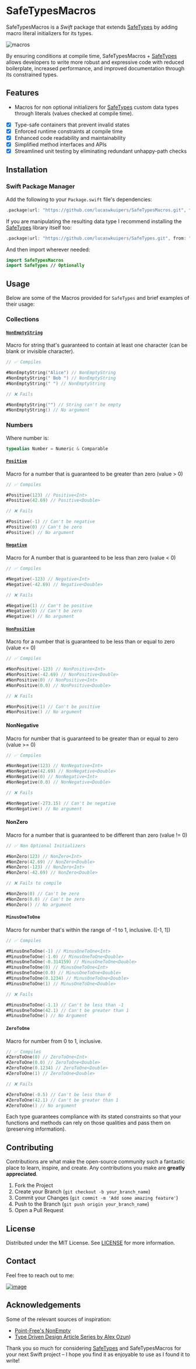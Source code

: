 # SafeTypesMacros
SafeTypesMacros is a _Swift_ package that extends [SafeTypes](https://github.com/lucaswkuipers/SafeTypes) by adding macro literal initializers for its types.

![macros](https://github.com/lucaswkuipers/SafeTypesMacros/assets/59176579/769a0cdb-0eda-4100-891b-71312990d716)

By ensuring conditions at compile time, SafeTypesMacros + [SafeTypes](https://github.com/lucaswkuipers/SafeTypes) allows developers to write more robust and expressive code with reduced boilerplate, increased performance, and improved documentation through its constrained types.

## Features

- Macros for non optional initializers for [SafeTypes](https://github.com/lucaswkuipers/SafeTypes) custom data types through literals (values checked at compile time).

- [x] Type-safe containers that prevent invalid states
- [x] Enforced runtime constraints at compile time
- [x] Enhanced code readability and maintainability
- [x] Simplified method interfaces and APIs
- [x] Streamlined unit testing by eliminating redundant unhappy-path checks

## Installation

### Swift Package Manager

Add the following to your `Package.swift` file's dependencies:

```swift
.package(url: "https://github.com/lucaswkuipers/SafeTypesMacros.git", from: "1.0.0")
```

If you are manipulating the resulting data type I recommend installing the [SafeTypes](https://github.com/lucaswkuipers/SafeTypes) library itself too:

```swift
.package(url: "https://github.com/lucaswkuipers/SafeTypes.git", from: "1.0.0")
```

And then import wherever needed: 

```swift
import SafeTypesMacros
import SafeTypes // Optionally
```

## Usage

Below are some of the Macros provided for `SafeTypes` and brief examples of their usage:

### Collections

#### [`NonEmptyString`](/Sources/Macros/Macros.swift)

Macro for string that's guaranteed to contain at least one character (can be blank or invisible character).

```swift
// ✅ Compiles

#NonEmptyString("Alice") // NonEmptyString
#NonEmptyString(" Bob ") // NonEmptyString
#NonEmptyString(" ") // NonEmptyString

// ❌ Fails

#NonEmptyString("") // String can't be empty
#NonEmptyString() // No argument
```

### Numbers

Where number is:

```swift
typealias Number = Numeric & Comparable
```

#### [`Positive`](/Sources/Macros/Macros.swift)

Macro for a number that is guaranteed to be greater than zero (value > 0)

```swift
// ✅ Compiles

#Positive(123) // Positive<Int>
#Positive(42.69) // Positive<Double>

// ❌ Fails

#Positive(-1) // Can't be negative
#Positive(0) // Can't be zero
#Positive() // No argument
```

#### [`Negative`](/Sources/Macros/Macros.swift)

Macro for A number that is guaranteed to be less than zero (value < 0)

```swift
// ✅ Compiles

#Negative(-123) // Negative<Int>
#Negative(-42.69) // Negative<Double>

// ❌ Fails

#Negative(1) // Can't be positive
#Negative(0) // Can't be zero
#Negative() // No argument
```

#### [`NonPositive`](/Sources/Macros/Macros.swift)

Macro for a number that is guaranteed to be less than or equal to zero (value <= 0)

```swift
// ✅ Compiles

#NonPositive(-123) // NonPositive<Int>
#NonPositive(-42.69) // NonPositive<Double>
#NonPositive(0) // NonPositive<Int>
#NonPositive(0.0) // NonPositive<Double>

// ❌ Fails

#NonPositive(1) // Can't be positive
#NonPositive() // No argument
```

#### NonNegative

Macro for number that is guaranteed to be greater than or equal to zero (value >= 0)

```swift
// ✅ Compiles

#NonNegative(123) // NonNegative<Int>
#NonNegative(42.69) // NonNegative<Double>
#NonNegative(0) // NonNegative<Int>
#NonNegative(0.0) // NonNegative<Double>

// ❌ Fails

#NonNegative(-273.15) // Can't be negative
#NonNegative() // No argument
```

#### NonZero

Macro for a number that is guaranteed to be different than zero (value != 0)

```swift
// ✅ Non Optional Initializers

#NonZero(123) // NonZero<Int>
#NonZero(42.69) // NonZero<Double>
#NonZero(-123) // NonZero<Int>
#NonZero(-42.69) // NonZero<Double>

// ❌ Fails to compile

#NonZero(0) // Can't be zero
#NonZero(0.0) // Can't be zero
#NonZero() // No argument
```

#### `MinusOneToOne`

Macro for number that's within the range of -1 to 1, inclusive. ([-1, 1])

```swift
// ✅ Compiles

#MinusOneToOne(-1) // MinusOneToOne<Int>
#MinusOneToOne(-1.0) // MinusOneToOne<Double>
#MinusOneToOne(-0.314159) // MinusOneToOne<Double>
#MinusOneToOne(0) // MinusOneToOne<Int>
#MinusOneToOne(0.0) // MinusOneToOne<Double>
#MinusOneToOne(0.1234) // MinusOneToOne<Double>
#MinusOneToOne(1) // MinusOneToOne<Double>

// ❌ Fails

#MinusOneToOne(-1.1) // Can't be less than -1
#MinusOneToOne(42.1) // Can't be greater than 1
#MinusOneToOne() // No Argument
```

#### `ZeroToOne`

Macro for number from 0 to 1, inclusive.

```swift
// ✅ Compiles
#ZeroToOne(0) // ZeroToOne<Int>
#ZeroToOne(0.0) // ZeroToOne<Double>
#ZeroToOne(0.1234) // ZeroToOne<Double>
#ZeroToOne(1) // ZeroToOne<Double>

// ❌ Fails

#ZeroToOne(-0.5) // Can't be less than 0
#ZeroToOne(42.1) // Can't be greater than 1
#ZeroToOne() // No argument
```

Each type guarantees compliance with its stated constraints so that your functions and methods can rely on those qualities and pass them on (preserving information).

## Contributing

Contributions are what make the open-source community such a fantastic place to learn, inspire, and create. Any contributions you make are **greatly appreciated**.

1. Fork the Project
2. Create your Branch (`git checkout -b your_branch_name`)
3. Commit your Changes (`git commit -m 'Add some amazing feature'`)
4. Push to the Branch (`git push origin your_branch_name`)
5. Open a Pull Request

## License

Distributed under the MIT License. See [LICENSE](LICENSE) for more information.

## Contact

Feel free to reach out to me: 

[![image](https://img.shields.io/badge/LinkedIn-0077B5?style=for-the-badge&logo=linkedin&logoColor=white)](https://www.linkedin.com/in/lucaswk/)

## Acknowledgements

Some of the relevant sources of inspiration:

- [Point-Free's NonEmpty](https://github.com/pointfreeco/swift-nonempty)
- [Type Driven Design Article Series by Alex Ozun](https://swiftology.io/collections/type-driven-design/))


Thank you so much for considering [SafeTypes](https://github.com/lucaswkuipers/SafeTypes) and SafeTypesMacros for your next Swift project – I hope you find it as enjoyable to use as I found it to write!
